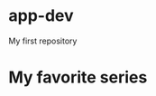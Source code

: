 # app-dev
My first repository
<html>
  <head>
    <h1>My favorite series</h1>  
  </head>


</html>
